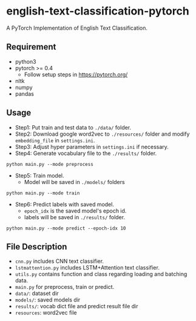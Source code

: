 # english-text-classification-pytorch
A PyTorch Implementation of English Text Classification.

## Requirement
* python3
* pytorch >= 0.4
    * Follow setup steps in https://pytorch.org/
* nltk
* numpy
* pandas

## Usage
* Step1: Put train and test data to `./data/` folder.
* Step2: Download google word2vec to `./resources/` folder and modify `embedding_file` in `settings.ini`.
* Step3: Adjust hyper parameters in `settings.ini` if necessary.
* Step4: Generate vocabulary file to the `./results/` folder.
```
python main.py --mode preprocess
```
* Step5: Train model.
    * Model will be saved in `./models/` folders
```
python main.py --mode train
```
* Step6: Predict labels with saved model.
    * `epoch_idx` is the saved model's epoch id.
    * labels will be saved in `./results/` folder.
```
python main.py --mode predict --epoch-idx 10
```

## File Description
* `cnn.py` includes CNN text classifier.
* `lstmattention.py` includes LSTM+Attention text classifier.
* `utils.py` contains function and class regarding loading and batching data.
* `main.py` for preprocess, train or predict.
* `data/`: dataset dir
* `models/`: saved models dir
* `results/`: vocab dict file and predict result file dir
* `resources`: word2vec file